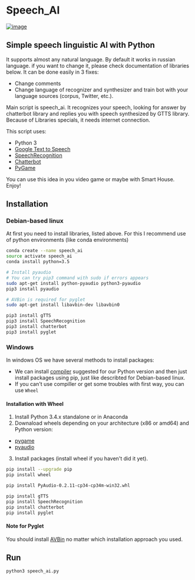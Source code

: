 # Speech_AI
[![image](https://habrastorage.org/files/b93/1f4/ed6/b931f4ed6905407f8d8869611c104cec.png)](https://youtu.be/ZziT4nQCjMk)

## Simple speech linguistic AI with Python

It supports almost any natural language. By default it works in russian language.
if you want to change it, please check documentation of libraries below.
It can be done easily in 3 fixes:
* Change comments
* Change language of recognizer and synthesizer and train bot with your language sources (corpus, Twitter, etc.).

Main script is speech_ai.
It recognizes your speech, looking for answer by chatterbot library and replies you with speech synthesized by GTTS library.
Because of Libraries specials, it needs internet connection.

This script uses:
* Python 3
* [Google Text to Speech](https://github.com/pndurette/gTTS)
* [SpeechRecognition](https://pypi.python.org/pypi/SpeechRecognition/)
* [Chatterbot](https://github.com/gunthercox/ChatterBot)
* [PyGame](https://www.pygame.org/lofi.html)


You can use this idea in you video game or maybe with Smart House.  
Enjoy!

## Installation

### Debian-based linux
At first you need to install libraries, listed above.
For this I recommend use of python environments (like conda environments)


```Bash
conda create --name speech_ai
source activate speech_ai
conda install python=3.5

# Install pyaudio
# You can try pip3 command with sudo if errors appears
sudo apt-get install python-pyaudio python3-pyaudio 
pip3 install pyaudio

# AVBin is required for pyglet
sudo apt-get install libavbin-dev libavbin0

pip3 install gTTS
pip3 install SpeechRecognition
pip3 install chatterbot
pip3 install pyglet
```

### Windows
In windows OS we have several methods to install packages:
* We can install [compiler](https://wiki.python.org/moin/WindowsCompilers) suggested for our Python version and then just install
  packages using pip, just like describted for Debian-based linux. 
* If you can't use compiller or get some troubles with first way, you can use `Wheel`

#### Installation with Wheel

1. Install Python 3.4.x standalone or in Anaconda
2. Downaload wheels depending on your architecture (x86 or amd64) and Python version: 
 - [pygame](http://www.lfd.uci.edu/~gohlke/pythonlibs/#pygame)
 - [pyaudio](http://www.lfd.uci.edu/~gohlke/pythonlibs/#pyaudio)

3. Install packages (install wheel if you haven't did it yet).
```bash
pip install --upgrade pip
pip install wheel

pip install PyAudio‑0.2.11‑cp34‑cp34m‑win32.whl

pip install gTTS
pip install SpeechRecognition
pip install chatterbot
pip install pyglet
```

#### Note for Pyglet
You should install [AVBin](https://avbin.github.io/AVbin/Download.html) no matter which installation approach you used.


## Run
```
python3 speech_ai.py
```
